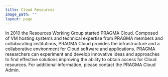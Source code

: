 ```yaml
---
title: Cloud Resources
image_path: ""
layout: page
---
```



In 2010 the Resources Working Group started PRAGMA Cloud. Composed of VM hosting systems and technical expertise from PRAGMA members and
collaborating institutions, PRAGMA Cloud provides the infrastructure and a collaborative
environment for Cloud software and applications.
PRAGMA researchers can experiment and develop innovative ideas and 
approaches to find effective solutions improving the ability to obtain access for Cloud resources. For additional
information, please contact the PRAGMA Cloud Admin.

